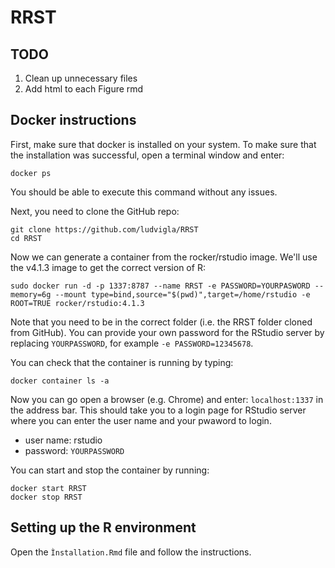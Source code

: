 # RRST

## TODO

1. Clean up unnecessary files
2. Add html to each Figure rmd

## Docker instructions

First, make sure that docker is installed on your system. To make sure 
that the installation was successful, open a terminal window and enter:

````
docker ps
````

You should be able to execute this command without any issues. 

Next, you need to clone the GitHub repo:

````
git clone https://github.com/ludvigla/RRST
cd RRST
````

Now we can generate a container from the rocker/rstudio image. We'll use 
the v4.1.3 image to get the correct version of R:

````
sudo docker run -d -p 1337:8787 --name RRST -e PASSWORD=YOURPASWORD --memory=6g --mount type=bind,source="$(pwd)",target=/home/rstudio -e ROOT=TRUE rocker/rstudio:4.1.3
````

Note that you need to be in the correct folder (i.e. the RRST folder cloned from GitHub).
You can provide your own password for the RStudio server by replacing `YOURPASSWORD`, for example 
`-e PASSWORD=12345678`. 

You can check that the container is running by typing:

````
docker container ls -a
````

Now you can go open a browser (e.g. Chrome) and enter: `localhost:1337` in the address bar. This should 
take you to a login page for RStudio server where you can enter the user name and your pwaword to login.

* user name: rstudio
* password: `YOURPASSWORD` 

You can start and stop the container by running:

````
docker start RRST
docker stop RRST
````

## Setting up the R environment

Open the `Ìnstallation.Rmd` file and follow the instructions.
